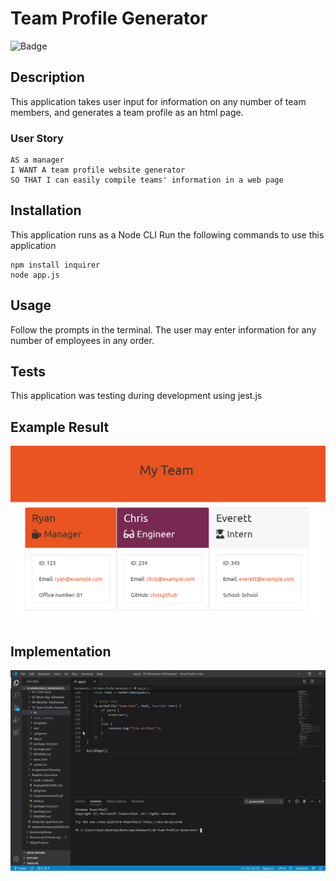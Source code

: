 # Team Profile Generator

![Badge](https://img.shields.io/badge/node.js-enabled-blue)
    
## Description
This application takes user input for information on any number of team members, and generates a team profile as an html page.
    
### User Story
```
AS a manager
I WANT A team profile website generator
SO THAT I can easily compile teams' information in a web page
```
    
## Installation
This application runs as a Node CLI
Run the following commands to use this application
```
npm install inquirer
node app.js
``` 
## Usage 
Follow the prompts in the terminal.
The user may enter information for any number of employees in any order.
    
## Tests
This application was testing during development using jest.js
    
## Example Result
![Example Result](./screenshot.PNG)

## Implementation
![Implementation](./ImplementationGif.gif)

